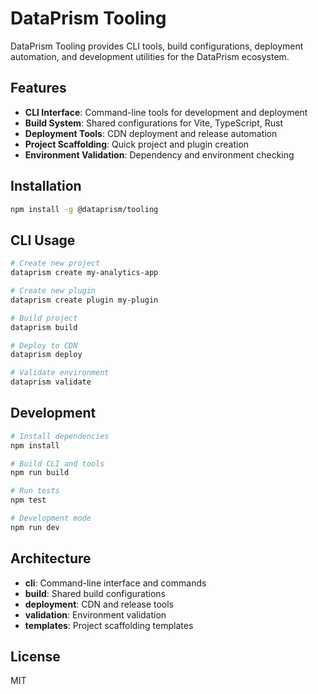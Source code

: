 # DataPrism Tooling

DataPrism Tooling provides CLI tools, build configurations, deployment automation, and development utilities for the DataPrism ecosystem.

## Features

- **CLI Interface**: Command-line tools for development and deployment
- **Build System**: Shared configurations for Vite, TypeScript, Rust
- **Deployment Tools**: CDN deployment and release automation
- **Project Scaffolding**: Quick project and plugin creation
- **Environment Validation**: Dependency and environment checking

## Installation

```bash
npm install -g @dataprism/tooling
```

## CLI Usage

```bash
# Create new project
dataprism create my-analytics-app

# Create new plugin
dataprism create plugin my-plugin

# Build project
dataprism build

# Deploy to CDN
dataprism deploy

# Validate environment
dataprism validate
```

## Development

```bash
# Install dependencies
npm install

# Build CLI and tools
npm run build

# Run tests
npm test

# Development mode
npm run dev
```

## Architecture

- **cli**: Command-line interface and commands
- **build**: Shared build configurations
- **deployment**: CDN and release tools
- **validation**: Environment validation
- **templates**: Project scaffolding templates

## License

MIT
